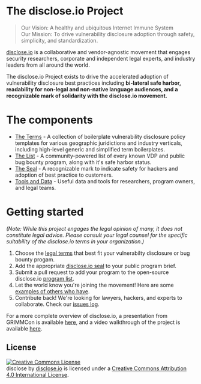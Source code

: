 # The disclose.io Project

> Our Vision: A healthy and ubiquitous Internet Immune System  
> Our Mission: To drive vulnerability disclosure adoption through safety, simplicity, and standardization.  

[disclose.io](https://disclose.io) is a collaborative and vendor-agnostic movement that engages security researchers, corporate and independent legal experts, and industry leaders from all around the world. 

The disclose.io Project exists to drive the accelerated adoption of vulnerability disclosure best practices including **bi-lateral safe harbor, readability for non-legal and non-native language audiences, and a recognizable mark of solidarity with the disclose.io movement.**  

# The components
- [The Terms](https://github.com/disclose/terms) - A collection of boilerplate vulnerability disclosure policy templates for various geographic juridictions and industry verticals, including high-level generic and simplified term boilerplates.
- [The List](https://github.com/disclose/terms) - A community-powered list of every known VDP and public bug bounty program, along with it's safe harbor status.
- [The Seal](https://github.com/disclose/seal) - A recognizable mark to indicate safety for hackers and adoption of best practice to customers.
- [Tools and Data](https://github.com/disclose/tools-and-data) - Useful data and tools for researchers, program owners, and legal teams.


# Getting started

*(Note: While this project engages the legal opinion of many, it does not constitute legal advice. Please consult your legal counsel for the specific suitability of the disclose.io terms in your organization.)*

1. Choose the [legal terms](https://github.com/disclose/terms) that best fit your vulnerabilty disclosure or bug bounty progam.
2. Add the appropriate [disclose.io seal](https://github.com/disclose/seal) to your public program brief.
3. Submit a pull request to add your program to the open-source disclose.io [program list](https://github.com/disclose/list).
4. Let the world know you're joining the movement! Here are some [examples of others who have](https://github.com/disclose/list/program-list/program-list.json).
4. Contribute back! We're looking for lawyers, hackers, and experts to collaborate. Check our [issues log](https://github.com/disclose/disclose/issues).

For a more complete overview of disclose.io, a presentation from GRIMMCon is available [here](https://m.disclose.io/2ZuYjkg), and a video walkthrough of the project is available [here](https://www.youtube.com/watch?v=ARWG35whYLs).  

## License

<a rel="license" href="http://creativecommons.org/licenses/by/4.0/"><img alt="Creative Commons License" style="border-width:0" src="https://i.creativecommons.org/l/by/4.0/88x31.png" /></a><br /><span xmlns:dct="http://purl.org/dc/terms/" property="dct:title">disclose</span> by <a xmlns:cc="http://creativecommons.org/ns#" href="https://disclose.io" property="cc:attributionName" rel="cc:attributionURL">disclose.io</a> is licensed under a <a rel="license" href="http://creativecommons.org/licenses/by/4.0/">Creative Commons Attribution 4.0 International License</a>.
